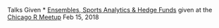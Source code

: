 Talks Given
    * [Ensembles, Sports Analytics & Hedge Funds](https://drive.google.com/file/d/1_s1i4tUmPeM0yjhzgJD1eOUslANOgr8U/view?usp=sharing) given at the [Chicago R Meetup](https://www.meetup.com/Chicago-R-User-Group/events/247282214/) Feb 15, 2018


